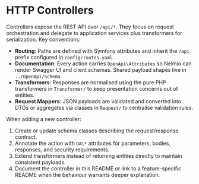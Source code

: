 # HTTP Controllers

Controllers expose the REST API over `/api/*`. They focus on request orchestration and delegate to application services plus transformers for serialization. Key conventions:

- **Routing**: Paths are defined with Symfony attributes and inherit the `/api` prefix configured in `config/routes.yaml`.
- **Documentation**: Every action carries `OpenApi\Attributes` so Nelmio can render Swagger UI and client schemas. Shared payload shapes live in `../OpenApi/Schema`.
- **Transformers**: Responses are normalised using the pure PHP transformers in `Transformer/` to keep presentation concerns out of entities.
- **Request Mappers**: JSON payloads are validated and converted into DTOs or aggregates via classes in `Request/` to centralise validation rules.

When adding a new controller:

1. Create or update schema classes describing the request/response contract.
2. Annotate the action with `OA\*` attributes for parameters, bodies, responses, and security requirements.
3. Extend transformers instead of returning entities directly to maintain consistent payloads.
4. Document the controller in this README or link to a feature-specific README when the behaviour warrants deeper explanation.
